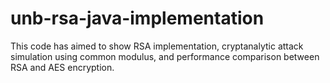 # unb-rsa-java-implementation
This code has aimed to show RSA implementation, cryptanalytic attack simulation using common modulus, and performance comparison between RSA and AES encryption.

